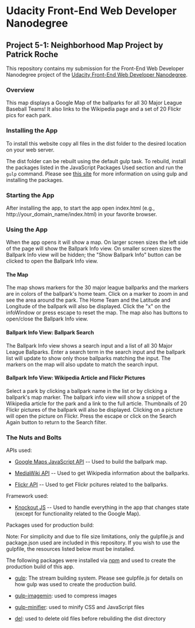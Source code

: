 # Udacity Front-End Web Developer Nanodegree
## Project 5-1: Neighborhood Map Project by Patrick Roche

This repository contains my submission for the Front-End Web Developer Nanodegree project of the [Udacity Front-End Web Developer Nanodegree](https://www.udacity.com/course/front-end-web-developer-nanodegree--nd001).

### Overview
This map displays a Google Map of the ballparks for all 30 Major League Baseball Teams!  It also links to the Wikipedia page and a set of 20 Flickr pics for each park.

### Installing the App
To install this website copy all files in the dist folder to the desired location on your web server.

The dist folder can be rebuilt using the default gulp task.  To rebuild, install the packages listed in the JavaScript Packages Used section and run the `gulp` command.  Please see [this site](https://www.npmjs.com/package/gulp) for more information on using gulp and installing the packages.

### Starting the App

After installing the app, to start the app open index.html (e.g., http://your_domain_name/index.html) in your favorite browser.

### Using the App

When the app opens it will show a map.  On larger screen sizes the left side of the page will show the Ballpark Info view.  On smaller screen sizes the Ballpark Info view will be hidden; the "Show Ballpark Info" button can be clicked to open the Ballpark Info view.

#### The Map
The map shows markers for the 30 major league ballparks and the markers are in colors of the ballpark's home team.  Click on a marker to zoom in and see the area around the park.  The Home Team and the Latitude and Longitude of the ballpark will also be displayed.  Click the "x" on the infoWindow or press escape to reset the map.  The map also has buttons to open/close the Ballpark Info view.

#### Ballpark Info View: Ballpark Search
The Ballpark Info view shows a search input and a list of all 30 Major League Ballparks.  Enter a search term in the search input and the ballpark list will update to show only those ballparks matching the input.  The markers on the map will also update to match the search input.

#### Ballpark Info View: Wikipedia Article and Flickr Pictures
Select a park by clicking a ballpark name in the list or by clicking a ballpark's map marker.   The ballpark info view will show a snippet of the Wikipedia article for the park and a link to the full article.  Thumbnails of 20 Flickr pictures of the ballpark will also be displayed.  Clicking on a picture will open the picture on Flickr.  Press the escape or click on the Search Again button to return to the Search filter.

### The Nuts and Bolts

APIs used:

* [Google Maps JavaScript API](https://developers.google.com/maps/documentation/javascript/) -- Used to build the ballpark map.

* [MediaWiki API](https://www.mediawiki.org/wiki/API:Main_page) -- Used to get Wikipedia information about the ballparks.

* [Flickr API](https://www.flickr.com/services/api/) -- Used to get Flickr pcitures related to the ballparks.

Framework used:

* [Knockout JS](http://knockoutjs.com/) -- Used to handle everything in the app that changes state (except for functionality related to the Google Map).

Packages used for production build:

Note: For simplicity and due to file size limitations, only the gulpfile.js and package.json used are included in this repository.  If you wish to use the gulpfile, the resources listed below must be installed.

The following packages were installed via [npm](https://www.npmjs.com/) and used to create the production build of this app.

* [gulp](https://www.npmjs.com/package/gulp): The stream building system.  Please see gulpfile.js for details on how gulp was used to create the production build.

* [gulp-imagemin](https://www.npmjs.com/package/gulp-imagemin): used to compress images

* [gulp-minifier](https://github.com/webyom/gulp-minifier): used to minify CSS and JavaScript files

* [del](https://www.npmjs.com/package/del): used to delete old files before rebuilding the dist directory

